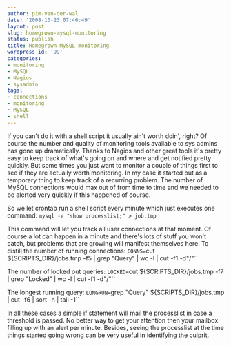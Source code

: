```yaml
---
author: pim-van-der-wal
date: '2008-10-23 07:46:49'
layout: post
slug: homegrown-mysql-monitoring
status: publish
title: Homegrown MySQL monitoring
wordpress_id: '99'
categories:
- monitoring
- MySQL
- Nagios
- sysadmin
tags:
- connections
- monitoring
- MySQL
- shell
---
```


If you can't do it with a shell script it usually ain't worth doin', right? Of course the number and quality of monitoring tools available to sys admins has gone up dramatically. Thanks to Nagios and other great tools it's pretty easy to keep track of what's going on and where and get notified pretty quickly. But some times you just want to monitor a couple of things first to see if they are actually worth monitoring. In my case it started out as a temporary thing to keep track of a recurring problem. The number of MySQL connections would max out of from time to time and we needed to be alerted very quickly if this happened of course.

So we let crontab run a shell script every minute which just executes one command:
`mysql -e "show processlist;" > job.tmp`

This command will let you track all user connections at that moment. Of course a lot can happen in a minute and there's lots of stuff you won't catch, but problems that are growing will manifest themselves here. To distill the number of running connections:
`CONNS=`cut ${SCRIPTS_DIR}/jobs.tmp -f5 | grep "Query" | wc -l | cut -f1 -d"/"``

The number of locked out queries:
`LOCKED=`cut ${SCRIPTS_DIR}/jobs.tmp -f7 | grep "Locked" | wc -l | cut -f1 -d"/"``

The longest running query:
`LONGRUN=`grep "Query" ${SCRIPTS_DIR}/jobs.tmp | cut -f6 | sort -n | tail -1``

In all these cases a simple if statement will mail the processlist in case a threshold is passed. No better way to get your attention then your mailbox filling up with an alert per minute. Besides, seeing the processlist at the time things started going wrong can be very useful in identifying the culprit.
